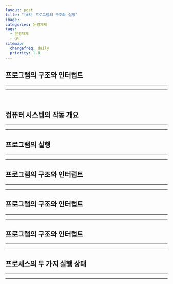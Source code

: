 ```yaml
---
layout: post
title: "[#3] 프로그램의 구조와 실행"
image:
categories: 운영체제
tags: 
  - 운영체제
  - OS
sitemap:
  changefreq: daily
  priority: 1.0
---
```




## 프로그램의 구조와 인터럽트

---



---

<br/> 

## 컴퓨터 시스템의 작동 개요

---





---

## 프로그램의 실행

---



---



## 프로그램의 구조와 인터럽트

---



---



## 프로그램의 구조와 인터럽트

---



---



## 프로그램의 구조와 인터럽트

---



---



## 프로세스의 두 가지 실행  상태

---



---
